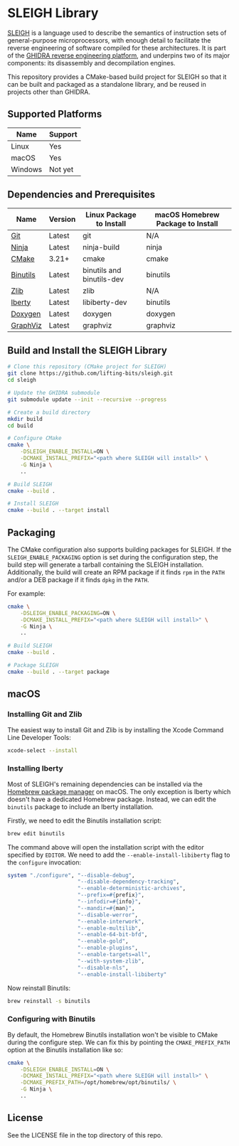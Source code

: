 # SLEIGH Library

[SLEIGH](https://ghidra.re/courses/languages/html/sleigh.html) is a language used to describe the semantics of instruction sets of general-purpose microprocessors, with enough detail to facilitate the reverse engineering of software compiled for these architectures. It is part of the [GHIDRA reverse engineering platform](https://github.com/NationalSecurityAgency/ghidra), and underpins two of its major components: its disassembly and decompilation engines.

This repository provides a CMake-based build project for SLEIGH so that it can be built and packaged as a standalone library, and be reused in projects other than GHIDRA.

## Supported Platforms

| Name | Support |
| ---- | ------- |
| Linux | Yes |
| macOS | Yes |
| Windows | Not yet |

## Dependencies and Prerequisites

| Name | Version | Linux Package to Install | macOS Homebrew Package to Install |
| ---- | ------- | ------------------------ | --------------------------------- |
| [Git](https://git-scm.com/) | Latest | git | N/A |
| [Ninja](https://ninja-build.org/) | Latest | ninja-build | ninja |
| [CMake](https://cmake.org/) | 3.21+ | cmake | cmake |
| [Binutils](https://www.gnu.org/software/binutils/) | Latest | binutils and binutils-dev | binutils |
| [Zlib](https://zlib.net/) | Latest | zlib | N/A |
| [Iberty](https://gcc.gnu.org/onlinedocs/libiberty/) | Latest | libiberty-dev | binutils |
| [Doxygen](https://www.doxygen.nl/) | Latest | doxygen | doxygen |
| [GraphViz](https://graphviz.org/) | Latest | graphviz | graphviz |

## Build and Install the SLEIGH Library

```sh
# Clone this repository (CMake project for SLEIGH)
git clone https://github.com/lifting-bits/sleigh.git
cd sleigh

# Update the GHIDRA submodule
git submodule update --init --recursive --progress

# Create a build directory
mkdir build
cd build

# Configure CMake
cmake \
    -DSLEIGH_ENABLE_INSTALL=ON \
    -DCMAKE_INSTALL_PREFIX="<path where SLEIGH will install>" \
    -G Ninja \
    ..

# Build SLEIGH
cmake --build .

# Install SLEIGH
cmake --build . --target install
```

## Packaging

The CMake configuration also supports building packages for SLEIGH. If the `SLEIGH_ENABLE_PACKAGING` option is set during the configuration step, the build step will generate a tarball containing the SLEIGH installation. Additionally, the build will create an RPM package if it finds `rpm` in the `PATH` and/or a DEB package if it finds `dpkg` in the `PATH`.

For example:

```sh
cmake \
    -DSLEIGH_ENABLE_PACKAGING=ON \
    -DCMAKE_INSTALL_PREFIX="<path where SLEIGH will install>" \
    -G Ninja \
    ..

# Build SLEIGH
cmake --build .

# Package SLEIGH
cmake --build . --target package
```

## macOS

### Installing Git and Zlib

The easiest way to install Git and Zlib is by installing the Xcode Command Line Developer Tools:

```sh
xcode-select --install
```

### Installing Iberty

Most of SLEIGH's remaining dependencies can be installed via the [Homebrew package manager](https://brew.sh/) on macOS. The only exception is Iberty which doesn't have a dedicated Homebrew package. Instead, we can edit the `binutils` package to include an Iberty installation.

Firstly, we need to edit the Binutils installation script:

```sh
brew edit binutils
```

The command above will open the installation script with the editor specified by `EDITOR`. We need to add the `--enable-install-libiberty` flag to the `configure` invocation:

```ruby
system "./configure", "--disable-debug",
                      "--disable-dependency-tracking",
                      "--enable-deterministic-archives",
                      "--prefix=#{prefix}",
                      "--infodir=#{info}",
                      "--mandir=#{man}",
                      "--disable-werror",
                      "--enable-interwork",
                      "--enable-multilib",
                      "--enable-64-bit-bfd",
                      "--enable-gold",
                      "--enable-plugins",
                      "--enable-targets=all",
                      "--with-system-zlib",
                      "--disable-nls",
                      "--enable-install-libiberty"
```

Now reinstall Binutils:

```sh
brew reinstall -s binutils
```

### Configuring with Binutils

By default, the Homebrew Binutils installation won't be visible to CMake during the configure step. We can fix this by pointing the `CMAKE_PREFIX_PATH` option at the Binutils installation like so:

```sh
cmake \
    -DSLEIGH_ENABLE_INSTALL=ON \
    -DCMAKE_INSTALL_PREFIX="<path where SLEIGH will install>" \
    -DCMAKE_PREFIX_PATH=/opt/homebrew/opt/binutils/ \
    -G Ninja \
    ..
```

## License

See the LICENSE file in the top directory of this repo.
